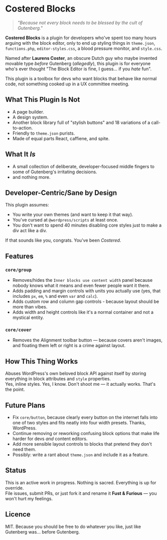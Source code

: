 # Costered Blocks

> *"Because not every block needs to be blessed by the cult of Gutenberg."*

**Costered Blocks** is a plugin for developers who've spent too many hours arguing with the block editor, only to end up styling things in `theme.json`, `functions.php`, `editor-styles.css`, a blood pressure monitor, and `style.css`.

Named after **Laurens Coster**, an obscure Dutch guy who maybe invented movable type *before* Gutenberg (*allegedly*), this plugin is for everyone who's ever thought "The Block Editor is fine, I guess... if you *hate* fun".

This plugin is a toolbox for devs who want blocks that behave like normal code, not something cooked up in a UX committee meeting.

## What This Plugin Is Not
- A page builder.  
- A design system.
- Another block library full of "stylish buttons" and 18 variations of a call-to-action.  
- Friendly to `theme.json` purists.
- Made of equal parts React, caffiene, and spite.

## What It *Is*
- A small collection of deliberate, developer-focused middle fingers to some of Gutenberg's irritating decisions.
- and nothing more.

## Developer-Centric/Sane by Design 
This plugin assumes:

- You write your own themes (and want to keep it that way).
- You've cursed at `@wordpress/scripts` at least once.
- You don't want to spend 40 minutes disabling core styles just to make a div act like a div.

If that sounds like you, congrats. You've been *Costered*.

## Features

### `core/group`
- Removes/hides the `Inner blocks use content width` panel because nobody knows what it means and even fewer people want it there.
- Adds padding and margin controls with units you actually use (yes, that includes `px`, `em`, `%` and even `var` and `calc`).
- Adds custom row and column gap controls - because layout should be more than vibes.
- Adds width and height controls like it's a normal container and not a mystical entity.

### `core/cover`
- Removes the Alignment toolbar button — because covers aren't images, and floating them left or right is a crime against layout.

## How This Thing Works
Abuses WordPress's own beloved block API against itself by storing everything in block attributes and `style` properties.  
Yes, inline styles. Yes, I know. Don't shoot me — it actually works. That's the point.

## Future Plans
- Fix `core/button`, because clearly every button on the internet falls into one of two styles and fits neatly into four width presets. Thanks, WordPress.
- Continue removing or reworking confusing block options that make life harder for devs *and* content editors.
- Add more sensible layout controls to blocks that pretend they don't need them.
- Possibly: write a rant about `theme.json` and include it as a feature.

## Status
This is an active work in progress. Nothing is sacred. Everything is up for override.  
File issues, submit PRs, or just fork it and rename it **Fust & Furious** — you won't hurt my feelings.

## Licence
MIT. Because you should be free to do whatever you like, just like Gutenberg was... before Gutenberg.
